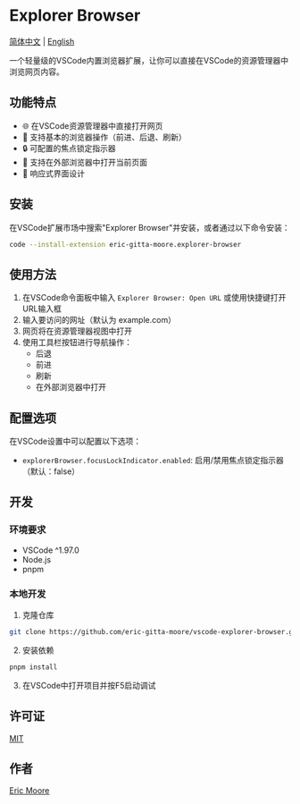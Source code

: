 # Explorer Browser

[简体中文](README.CN.md) | [English](./README.md)

一个轻量级的VSCode内置浏览器扩展，让你可以直接在VSCode的资源管理器中浏览网页内容。

## 功能特点

- 🌐 在VSCode资源管理器中直接打开网页
- 🔄 支持基本的浏览器操作（前进、后退、刷新）
- 🔒 可配置的焦点锁定指示器
- 🔗 支持在外部浏览器中打开当前页面
- 📱 响应式界面设计

## 安装

在VSCode扩展市场中搜索"Explorer Browser"并安装，或者通过以下命令安装：

```bash
code --install-extension eric-gitta-moore.explorer-browser
```

## 使用方法

1. 在VSCode命令面板中输入 `Explorer Browser: Open URL` 或使用快捷键打开URL输入框
2. 输入要访问的网址（默认为 example.com）
3. 网页将在资源管理器视图中打开
4. 使用工具栏按钮进行导航操作：
   - 后退
   - 前进
   - 刷新
   - 在外部浏览器中打开

## 配置选项

在VSCode设置中可以配置以下选项：

- `explorerBrowser.focusLockIndicator.enabled`: 启用/禁用焦点锁定指示器（默认：false）

## 开发

### 环境要求

- VSCode ^1.97.0
- Node.js
- pnpm

### 本地开发

1. 克隆仓库
```bash
git clone https://github.com/eric-gitta-moore/vscode-explorer-browser.git
```

2. 安装依赖
```bash
pnpm install
```

3. 在VSCode中打开项目并按F5启动调试

## 许可证

[MIT](LICENSE)

## 作者

[Eric Moore](https://github.com/eric-gitta-moore)